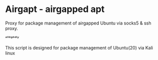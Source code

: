 # Airgapt - airgapped apt 

Proxy for package management of airgapped Ubuntu via socks5 & ssh proxy.

ᵃˡˡᵉᵍᵉᵈˡʸ

This script is designed for package management of Ubuntu(20) via Kali linux
